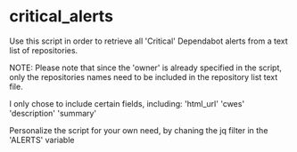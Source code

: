 # critical_alerts

Use this script in order to retrieve all 'Critical' Dependabot alerts from a text list of repositories.

NOTE:
Please note that since the 'owner' is already specified in the script, only the repositories names need to be included in the repository list text file.

I only chose to include certain fields, including:
'html_url'
'cwes'
'description'
'summary'

Personalize the script for your own need, by chaning the jq filter in the 'ALERTS' variable
